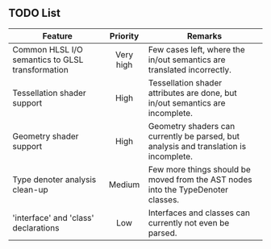 TODO List
---------

| Feature | Priority | Remarks |
|---------|:--------:|---------|
| Common HLSL I/O semantics to GLSL transformation | Very high | Few cases left, where the in/out semantics are translated incorrectly. |
| Tessellation shader support | High | Tessellation shader attributes are done, but in/out semantics are incomplete. |
| Geometry shader support | High | Geometry shaders can currently be parsed, but analysis and translation is incomplete. |
| Type denoter analysis clean-up | Medium | Few more things should be moved from the AST nodes into the TypeDenoter classes. |
| 'interface' and 'class' declarations | Low | Interfaces and classes can currently not even be parsed. |
